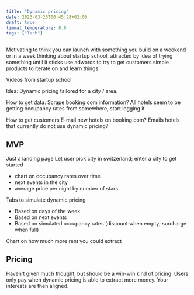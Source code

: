 ```yaml
---
title: "Dynamic pricing"
date: 2023-03-25T00:45:28+02:00
draft: true
limmat_temperature: 8.8
tags: ["Tech"]
---
```

Motivating to think you can launch with something you build on a weekend or in a week
thinking about startup school, attracted by idea of trying something until it sticks
use adwords to try to get customers
simple products to iterate on and learn things

Videos from startup school

Idea: Dynamic pricing tailored for a city / area.

How to get data:
Scrape booking.com information? All hotels seem to be getting occupancy rates from somewhere, start logging it.

How to get customers
E-mail new hotels on booking.com? Emails hotels that currently do not use dynamic pricing?

## MVP
Just a landing page
Let user pick city in switzerland; enter a city to get started
* chart on occupancy rates over time
* next events in the city
* average price per night by number of stars

Tabs to simulate dynamic pricing
* Based on days of the week
* Based on next events
* Based on simulated occupancy rates (discount when empty; surcharge when full)

Chart on how much more rent you could extract

## Pricing
Haven't given much thought, but should be a win-win kind of pricing. Users only pay when dynamic pricing is able to extract more money. Your interests are then aligned.
